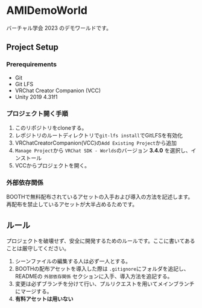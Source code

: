 # AMIDemoWorld

バーチャル学会 2023 のデモワールドです。

## Project Setup

### Prerequirements

- Git
- Git LFS
- VRChat Creator Companion (VCC)
- Unity 2019 4.31f1

### プロジェクト開く手順

1. このリポジトリをcloneする。
2. レポジトリのルートディレクトリで`git-lfs install`でGitLFSを有効化
3. VRChatCreatorCompanion(VCC)の`Add Existing Project`から追加
4. `Manage Project`から `VRChat SDK - Worlds`のバージョン **3.4.0** を選択し、インストール
5. VCCからプロジェクトを開く。

### 外部依存関係

BOOTHで無料配布されているアセットの入手および導入の方法を記述します。再配布を禁止しているアセットが大半占めるためです。

## ルール

プロジェクトを破壊せず、安全に開発するためのルールです。ここに書いてあることは厳守してください。

1. シーンファイルの編集する人は必ず一人とする。
2. BOOTHの配布アセットを導入した際は `.gitignore`にフォルダを追記し、READMEの `外部依存関係` セクションに入手、導入方法を追記する。
3. 変更は必ずブランチを分けて行い、プルリクエストを用いてメインブランチにマージする。
4. **有料アセットは用いない**
